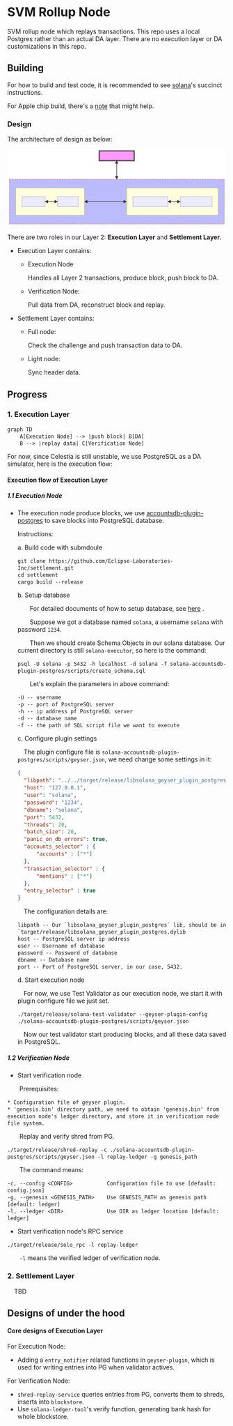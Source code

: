 # SVM Rollup Node

SVM rollup node which replays transactions. This repo uses a local Postgres rather than an actual DA layer. There are no execution layer or DA customizations in this repo.

## Building

For how to build and test code, it is recommended to see [solana](https://github.com/solana-labs/solana/blob/master/README.md)'s succinct instructions. 

For Apple chip build, there's a [note](./apple_chip_build.md) that might help.

### Design

The architecture of design as below:

![Architecture](./architecture-diagram.svg)

There are two roles in our Layer 2: __Execution Layer__ and __Settlement Layer__.

* Execution Layer contains:
  
  * Execution Node
    
    Handles all Layer 2 transactions, produce block, push block to DA. 
  
  * Verification Node:
    
    Pull data from DA, reconstruct block and replay.

* Settlement Layer contains:
  
  * Full node:
    
    Check the challenge and push transaction data to DA.
  
  * Light node:
    
    Sync header data.

## Progress

### 1. Execution Layer

```mermaid
graph TD
    A[Execution Node] --> |push block| B[DA]
    B --> |replay data| C[Verification Node]
```

   For now, since Celestia is still unstable, we use PostgreSQL as a DA simulator, here is the execution flow:

#### Execution flow of Execution Layer

##### 1.1 Execution Node

* The execution node produce blocks, we use [accountsdb-plugin-postgres](./solana-accountsdb-plugin-postgres) to save blocks into PostgreSQL database.
  
  Instructions:
  
  a. Build code with submdoule
    
    ```
    git clone https://github.com/Eclipse-Laboratories-Inc/settlement.git
    cd settlement
    cargo build --release
    ```
  
  b. Setup database
    
    &emsp;&emsp;For detailed documents of how to setup database, see [here](./solana-accountsdb-plugin-postgres#database-setup) .
    
    &emsp;&emsp;Suppose we got a database named `solana`, a username `solana` with password `1234`. 
    
    &emsp;&emsp;Then we should create Schema Objects in our solana  database. Our current directory is still `solana-executor`, so here is the command:
    
    ```
    psql -U solana -p 5432 -h localhost -d solana -f solana-accountsdb-plugin-postgres/scripts/create_schema.sql
    ```
    
    &emsp;&emsp;Let's explain the parameters in above command:
    
    ```
    -U -- username
    -p -- port of PostgreSQL server
    -h -- ip address pf PostgreSQL server
    -d -- database name
    -f -- the path of SQL script file we want to execute
    ```
  
  c. Configure plugin settings
    
    &emsp;The plugin configure file is `solana-accountsdb-plugin-postgres/scripts/geyser.json`, we need change some settings in it:
    
    ```json
    {
      "libpath": "../../target/release/libsolana_geyser_plugin_postgres.dylib",
      "host": "127.0.0.1",
      "user": "solana",
      "password": "1234",
      "dbname": "solana",
      "port": 5432,
      "threads": 20,
      "batch_size": 20,
      "panic_on_db_errors": true,
      "accounts_selector" : {
          "accounts" : ["*"]
      },
      "transaction_selector" : {
          "mentions" : ["*"]
      },
      "entry_selector" : true
    }
    ```
    
    &emsp;The configuration details are:
    ```
    libpath -- Our `libsolana_geyser_plugin_postgres` lib, should be in `target/release/libsolana_geyser_plugin_postgres.dylib
    host -- PostgreSQL server ip address
    user -- Username of database
    password -- Password of database
    dbname -- Database name
    port -- Port of PostgreSQL server, in our case, 5432.
    ```
  
  d. Start execution node
    
    &emsp;For now, we use Test Validator as our execution node, we start it with plugin configure file we just set.
    
    ```shell
    ./target/release/solana-test-validator --geyser-plugin-config ./solana-accountsdb-plugin-postgres/scripts/geyser.json
    ```
    
    &emsp;Now our test validator start producing blocks, and all these data saved in PostgreSQL.

##### 1.2 Verification Node

* Start verification node

&emsp;&emsp;Prerequisites:

```
* Configuration file of geyser plugin.
* 'genesis.bin' directory path, we need to obtain 'genesis.bin' from execution node's ledger directory, and store it in verification node file system.
```

&emsp;&emsp;Replay and verify shred from PG.

```shell
./target/release/shred-replay -c ./solana-accountsdb-plugin-postgres/scripts/geyser.json -l replay-ledger -g genesis_path
```

&emsp;&emsp;The command means:
```
-c, --config <CONFIG>           Configuration file to use [default: config.json]
-g, --genesis <GENESIS_PATH>    Use GENESIS_PATH as genesis path [default: ledger]
-l, --ledger <DIR>              Use DIR as ledger location [default: ledger]
```

* Start verification node's RPC service

```shell
./target/release/solo_rpc -l replay-ledger
```

&emsp;&emsp;`-l` means the verified ledger of verification node.

### 2. Settlement Layer

    TBD


## Designs of under the hood

#### Core designs of Execution Layer

  For Execution Node: 
  * Adding a `entry_notifier` related functions in `geyser-plugin`, which is used for writing entries into PG when validator actives.

  For Verification Node: 
  * `shred-replay-service` queries entries from PG, converts them to shreds, inserts into `blockstore`.
  *  Use `solana-ledger-tool`'s verify function, generating bank hash for whole blockstore.
  
